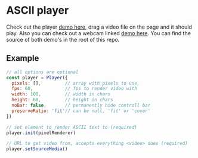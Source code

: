 # ASCII player

Check out the player [demo here](https://willwillems.github.io/asciiplayer/), drag a video file on the page and it should play. Also you can check out a webcam linked [demo here](https://willwillems.github.io/asciiplayer/cam.html). You can find the source of both demo's in the root of this repo.

## Example

```js
// all options are optional
const player = Player({
  pixels: [],         // array with pixels to use,
  fps: 60,            // fps to render video with
  width: 100,         // width in chars
  height: 60,         // height in chars
  noBar: false,       // permanently hide controll bar
  preserveRatio: 'fit'// can be null, 'fit' or 'cover'
})

// set element to render ASCII text to (required)
player.init(pixelRenderer)

// URL to get video from, accepts everything <video> does (required)
player.setSourceMedia()
```
